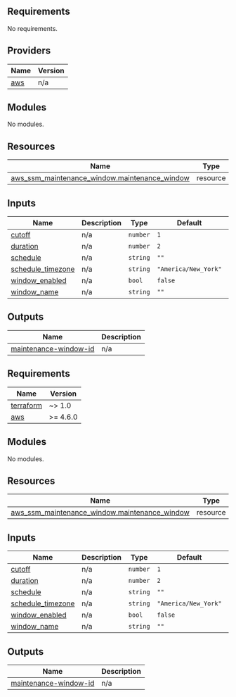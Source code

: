 ## Requirements

No requirements.

## Providers

| Name | Version |
|------|---------|
| <a name="provider_aws"></a> [aws](#provider\_aws) | n/a |

## Modules

No modules.

## Resources

| Name | Type |
|------|------|
| [aws_ssm_maintenance_window.maintenance_window](https://registry.terraform.io/providers/hashicorp/aws/latest/docs/resources/ssm_maintenance_window) | resource |

## Inputs

| Name | Description | Type | Default | Required |
|------|-------------|------|---------|:--------:|
| <a name="input_cutoff"></a> [cutoff](#input\_cutoff) | n/a | `number` | `1` | no |
| <a name="input_duration"></a> [duration](#input\_duration) | n/a | `number` | `2` | no |
| <a name="input_schedule"></a> [schedule](#input\_schedule) | n/a | `string` | `""` | no |
| <a name="input_schedule_timezone"></a> [schedule\_timezone](#input\_schedule\_timezone) | n/a | `string` | `"America/New_York"` | no |
| <a name="input_window_enabled"></a> [window\_enabled](#input\_window\_enabled) | n/a | `bool` | `false` | no |
| <a name="input_window_name"></a> [window\_name](#input\_window\_name) | n/a | `string` | `""` | no |

## Outputs

| Name | Description |
|------|-------------|
| <a name="output_maintenance-window-id"></a> [maintenance-window-id](#output\_maintenance-window-id) | n/a |

<!-- BEGIN_TF_DOCS -->
## Requirements

| Name | Version |
|------|---------|
| <a name="requirement_terraform"></a> [terraform](#requirement\_terraform) | ~> 1.0 |
| <a name="requirement_aws"></a> [aws](#requirement\_aws) | >= 4.6.0 |

## Modules

No modules.

## Resources

| Name | Type |
|------|------|
| [aws_ssm_maintenance_window.maintenance_window](https://registry.terraform.io/providers/hashicorp/aws/latest/docs/resources/ssm_maintenance_window) | resource |

## Inputs

| Name | Description | Type | Default | Required |
|------|-------------|------|---------|:--------:|
| <a name="input_cutoff"></a> [cutoff](#input\_cutoff) | n/a | `number` | `1` | no |
| <a name="input_duration"></a> [duration](#input\_duration) | n/a | `number` | `2` | no |
| <a name="input_schedule"></a> [schedule](#input\_schedule) | n/a | `string` | `""` | no |
| <a name="input_schedule_timezone"></a> [schedule\_timezone](#input\_schedule\_timezone) | n/a | `string` | `"America/New_York"` | no |
| <a name="input_window_enabled"></a> [window\_enabled](#input\_window\_enabled) | n/a | `bool` | `false` | no |
| <a name="input_window_name"></a> [window\_name](#input\_window\_name) | n/a | `string` | `""` | no |

## Outputs

| Name | Description |
|------|-------------|
| <a name="output_maintenance-window-id"></a> [maintenance-window-id](#output\_maintenance-window-id) | n/a |
<!-- END_TF_DOCS -->